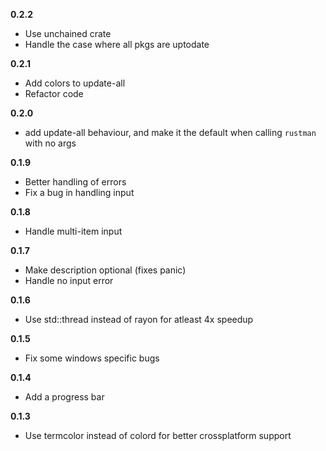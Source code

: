 **0.2.2**
- Use unchained crate
- Handle the case where all pkgs are uptodate

**0.2.1**
- Add colors to update-all
- Refactor code

**0.2.0**
- add update-all behaviour, and make it the default when calling `rustman` with no args

**0.1.9**

- Better handling of errors
- Fix a bug in handling input

**0.1.8**

- Handle multi-item input

**0.1.7**

- Make description optional (fixes panic)
- Handle no input error

**0.1.6**

- Use std::thread instead of rayon for atleast 4x speedup

**0.1.5**

- Fix some windows specific bugs

**0.1.4**

- Add a progress bar

**0.1.3**

- Use termcolor instead of colord for better crossplatform support
